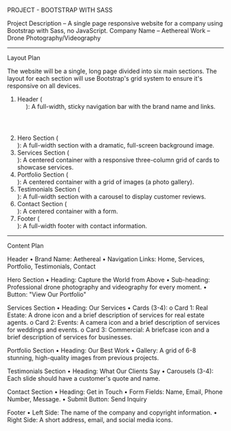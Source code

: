 PROJECT - BOOTSTRAP WITH SASS

Project Description – A single page responsive website for a company using Bootstrap with Sass, no JavaScript.
Company Name – Aethereal
Work – Drone Photography/Videography

---

Layout Plan

The website will be a single, long page divided into six main sections. The layout for each section will use Bootstrap's grid system to ensure it's responsive on all devices.

1. Header (<header>): A full-width, sticky navigation bar with the brand name and links.
2. Hero Section (<section>): A full-width section with a dramatic, full-screen background image.
3. Services Section (<section>): A centered container with a responsive three-column grid of cards to showcase services.
4. Portfolio Section (<section>): A centered container with a grid of images (a photo gallery).
5. Testimonials Section (<section>): A full-width section with a carousel to display customer reviews.
6. Contact Section (<section>): A centered container with a form.
7. Footer (<footer>): A full-width footer with contact information.

---

Content Plan

Header
• Brand Name: Aethereal
• Navigation Links: Home, Services, Portfolio, Testimonials, Contact

Hero Section
• Heading: Capture the World from Above
• Sub-heading: Professional drone photography and videography for every moment.
• Button: "View Our Portfolio"

Services Section
• Heading: Our Services
• Cards (3-4):
o Card 1: Real Estate: A drone icon and a brief description of services for real estate agents.
o Card 2: Events: A camera icon and a brief description of services for weddings and events.
o Card 3: Commercial: A briefcase icon and a brief description of services for businesses.

Portfolio Section
• Heading: Our Best Work
• Gallery: A grid of 6-8 stunning, high-quality images from previous projects.

Testimonials Section
• Heading: What Our Clients Say
• Carousels (3-4): Each slide should have a customer's quote and name.

Contact Section
• Heading: Get in Touch
• Form Fields: Name, Email, Phone Number, Message.
• Submit Button: Send Inquiry

Footer
• Left Side: The name of the company and copyright information.
• Right Side: A short address, email, and social media icons.
